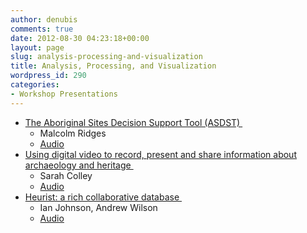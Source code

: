```yaml
---
author: denubis
comments: true
date: 2012-08-30 04:23:18+00:00
layout: page
slug: analysis-processing-and-visualization
title: Analysis, Processing, and Visualization
wordpress_id: 290
categories:
- Workshop Presentations
---
```


* [The Aboriginal Sites Decision Support Tool (ASDST) ](http://fedarch.org/slides/07_Analysis/Ridges_Visualisation.ppt)
  * Malcolm Ridges
  * [Audio](http://www.fedarch.org/audio/7%20-%20Analysis%201%20-%20Ridges.mp3)
* [Using digital video to record, present and share information about archaeology and heritage ](http://fedarch.org/slides/07_Analysis/Colley_Video.pptx)
  * Sarah Colley
  * [Audio](http://www.fedarch.org/audio/7%20-%20Analysis%202%20-%20Colley.mp3)
* [Heurist: a rich collaborative database ](http://fedarch.org/slides/07_Analysis/JohnsonWilsonMcLoughlin_HEURIST.pptx)
  * Ian Johnson, Andrew Wilson
  * [Audio](http://www.fedarch.org/audio/7%20-%20Analysis%203%20-%20JohnsonWilson.mp3)
